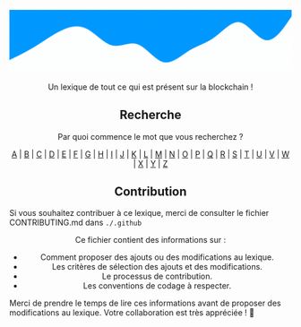 <div align="center">

![CryptoLexique](/assets/CryptoLexique.gif)

Un lexique de tout ce qui est présent sur la blockchain !

</div>



<div align="center">
  <h2>Recherche</h2>
  <p> Par quoi commence le mot que vous recherchez ? </p>
  <div>
    <a href="src/A/index.md">A</a> | 
    <a href="src/B/index.md">B</a> | 
    <a href="src/C/index.md">C</a> | 
    <a href="src/D/index.md">D</a> | 
    <a href="src/E/index.md">E</a> | 
    <a href="src/F/index.md">F</a> | 
    <a href="src/G/index.md">G</a> | 
    <a href="src/H/index.md">H</a> | 
    <a href="src/I/index.md">I</a> | 
    <a href="src/J/index.md">J</a> | 
    <a href="src/K/index.md">K</a> | 
    <a href="src/L/index.md">L</a> | 
    <a href="src/M/index.md">M</a> | 
    <a href="src/N/index.md">N</a> | 
    <a href="src/O/index.md">O</a> | 
    <a href="src/P/index.md">P</a> | 
    <a href="src/Q/index.md">Q</a> | 
    <a href="src/R/index.md">R</a> | 
    <a href="src/S/index.md">S</a> | 
    <a href="src/T/index.md">T</a> | 
    <a href="src/U/index.md">U</a> | 
    <a href="src/V/index.md">V</a> | 
    <a href="src/W/index.md">W</a> | 
    <a href="src/X/index.md">X</a> | 
    <a href="src/Y/index.md">Y</a> | 
    <a href="src/Z/index.md">Z</a>
  </div>
</div>



<h2 align="center"> Contribution </h2>

Si vous souhaitez contribuer à ce lexique, merci de consulter le fichier CONTRIBUTING.md dans `./.github`

<div align="center">

Ce fichier contient des informations sur :

- Comment proposer des ajouts ou des modifications au lexique.
- Les critères de sélection des ajouts et des modifications.
- Le processus de contribution.
- Les conventions de codage à respecter.

</div>

Merci de prendre le temps de lire ces informations avant de proposer des modifications au lexique. Votre collaboration est très appréciée ! 🎉



